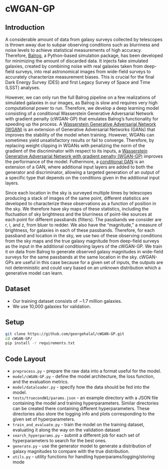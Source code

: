 # cWGAN-GP
## Introduction
A considerable amount of data from galaxy surveys collected by telescopes is thrown away due to subpar observing conditions such as blurriness and noise levels to achieve statistical measurements of high accuracy. Therefore, [Balrog](https://academic.oup.com/mnras/article/457/1/786/988891), a Python-based simulation package, has been developed for minimizing the amount of discarded data. It injects fake simulated galaxies, created by combining noise with real galaxies taken from deep-field surveys, into real astronomical images from wide-field surveys to accurately characterize measurement biases. This is crucial for the final Dark Energy Survey (DES) and first Legacy Survey of Space and Time (LSST) analyses.

However, we can only run the full Balrog pipeline on a few realizations of simulated galaxies in our images, as Balrog is slow and requires very high computational power to run. Therefore, we develop a deep learning model consisting of a conditional Wasserstein Generative Adversarial Network with gradient penalty (cWGAN-GP) that emulates Balrog’s functionality for speeding up the process. A [Wasserstein Generative Adversarial Network (WGAN)](https://ui.adsabs.harvard.edu/abs/2017arXiv170107875A/abstract) is an extension of Generative Adversarial Networks (GANs) that improves the stability of the model when training. However, WGANs can sometimes yield unsatisfactory results or fail to converge. Therefore, by replacing weight clipping in WGANs with penalizing the norm of the gradient of the discriminator with respect to its inputs, a [Wasserstein Generative Adversarial Network with gradient penalty (WGAN-GP)](https://papers.nips.cc/paper/2017/hash/892c3b1c6dccd52936e27cbd0ff683d6-Abstract.html) improves the performance of the model. Futhermore, a [conditional GAN](https://arxiv.org/abs/1411.1784) is an extension of a GAN, where additional input layers are added to both the generator and discriminator, allowing a targeted generation of an output of a specific type that depends on the conditions given in the additional input layers.

Since each location in the sky is surveyed multiple times by telescopes producing a stack of images of the same point, different statistics are developed to characterize these observations as a function of position in the sky. We therefore have sky maps of these statistics, including the fluctuation of sky brightness and the blurriness of point-like sources at each point for different passbands (filters). The passbands we consider are r, i, and z, from bluer to redder. We also have the “magnitude," a measure of brightness, for galaxies in each of these passbands. Therefore, for each passband and location in the sky, we use two of these observing conditions from the sky maps and the true galaxy magnitude from deep-field surveys as the input in the additional conditioning layers of the cWGAN-GP. We train it on data from Balrog to generate observed galaxy magnitudes in wide-field surveys for the same passbands at the same location in the sky. cWGAN-GPs are useful in this case because for a given set of inputs, the outputs are not deterministic and could vary based on an unknown distribution which a generative model can learn.

## Dataset
* Our training dataset consists of ∼1.7 million galaxies.
* We use 10,000 galaxies for validation.

## Setup
```bash
git clone https://github.com/georgehalal/cWGAN-GP.git
cd cWGAN-GP/
pip install -r requirements.txt
```

## Code Layout
* `preprocess.py` - prepare the raw data into a format useful for the model.
* `model/cWGAN-GP.py` - define the model architecture, the loss function, and the evaluation metrics.
* `model/dataloader.py` - specify how the data should be fed into the model.
* `tests/truecondW1/params.json` - an example directory with a JSON file containing the model and training hyperparameters. Similar directories can be created there containing different hyperparameters. These directories also store the logging info and plots corresponding to the given set of hyperparameters.
* `train_and_evaluate.py` - train the model on the training dataset, evaluating it along the way on the validation dataset
* `search_hyperparams.py` - submit a different job for each set of hyperparameters to search for the best ones.
* `generate.py` - use the generator model to generate a distribution of galaxy magnitudes to compare with the true distribution.
* `utils.py` - utility functions for handling hyperparams/logging/storing mode
